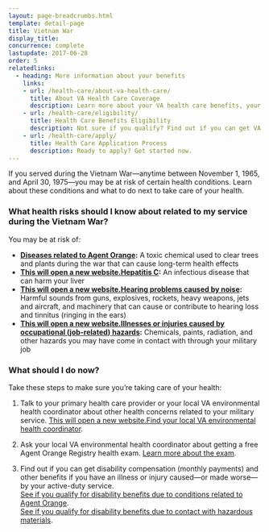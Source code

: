 ```yaml
---
layout: page-breadcrumbs.html
template: detail-page
title: Vietnam War
display_title: 
concurrence: complete
lastupdate: 2017-06-28
order: 5
relatedlinks:
  - heading: More information about your benefits
    links:
    - url: /health-care/about-va-health-care/
      title: About VA Health Care Coverage
      description: Learn more about your VA health care benefits, your health care team, and where you’ll go for care.
    - url: /health-care/eligibility/
      title: Health Care Benefits Eligibility
      description: Not sure if you qualify? Find out if you can get VA health care benefits.
    - url: /health-care/apply/
      title: Health Care Application Process
      description: Ready to apply? Get started now.
---
```


<div class="va-introtext">

If you served during the Vietnam War—anytime between November 1, 1965, and April 30, 1975—you may be at risk of certain health conditions. Learn about these conditions and what to do next to take care of your health.

</div>

<div class="feature" markdown=“1”>

### What health risks should I know about related to my service during the Vietnam War?

You may be at risk of:

- **[Diseases related to Agent Orange](/disability-benefits/conditions/exposure-to-hazardous-materials/agent-orange/):** A toxic chemical used to clear trees and plants during the war that can cause long-term health effects
- **<a href="http://www.hepatitis.va.gov/patient/hcv/index.asp"><span class="usa-sr-only">This will open a new website.</span>Hepatitis C</a>:** An infectious disease that can harm your liver
- **<a href="http://www.publichealth.va.gov/exposures/noise/index.asp"><span class="usa-sr-only">This will open a new website.</span>Hearing problems caused by noise</a>:** Harmful sounds from guns, explosives, rockets, heavy weapons, jets and aircraft, and machinery that can cause or contribute to hearing loss and tinnitus (ringing in the ears)
- **<a href="http://www.publichealth.va.gov/exposures/categories/occupational-hazards.asp"><span class="usa-sr-only">This will open a new website.</span>Illnesses or injuries caused by occupational (job-related) hazards</a>:** Chemicals, paints, radiation, and other hazards you may have come in contact with through your military job

</div>

### What should I do now?

Take these steps to make sure you’re taking care of your health:

<ol class="process">
<li class="process-step list-one">

Talk to your primary health care provider or your local VA environmental health coordinator about other health concerns related to your military service. <a href="https://www.publichealth.va.gov/exposures/coordinators.asp"><span class="usa-sr-only">This will open a new website.</span>Find your local VA environmental health coordinator</a>.

</li>

<li class="process-step list-two">

Ask your local VA environmental health coordinator about getting a free Agent Orange Registry health exam. [Learn more about the exam](/disability-benefits/conditions/exposure-to-hazardous-materials/agent-orange/registry-health-exam/).

</li>

<li class="process-step list-three">

Find out if you can get disability compensation (monthly payments) and other benefits if you have an illness or injury caused—or made worse—by your active-duty service. 
<br>
[See if you qualify for disability benefits due to conditions related to Agent Orange](/disability-benefits/conditions/exposure-to-hazardous-materials/agent-orange/).
<br>
[See if you qualify for disability benefits due to contact with hazardous materials](/disability-benefits/conditions/exposure-to-hazardous-materials/).

</li>
</ol>
